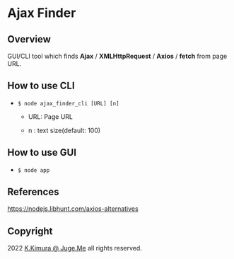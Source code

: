 # Ajax Finder

## Overview

GUI/CLI tool which finds **Ajax** / **XMLHttpRequest** / **Axios** / **fetch** from page URL.


## How to use CLI

- `$ node ajax_finder_cli [URL] [n]`

  - URL: Page URL

  - n : text size(default: 100)


## How to use GUI

- `$ node app`


## References

https://nodejs.libhunt.com/axios-alternatives


## Copyright

2022 [K.Kimura @ Juge.Me](https://github.com/dotnsf) all rights reserved.
